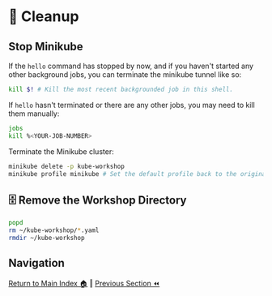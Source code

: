 # 🧹️ Cleanup

## Stop Minikube

If the `hello` command has stopped by now, and if you haven't started any other background jobs, you can terminate the minikube tunnel like so:
```bash
kill $! # Kill the most recent backgrounded job in this shell.
```

If `hello` hasn't terminated or there are any other jobs, you may need to kill them manually:
```bash
jobs
kill %<YOUR-JOB-NUMBER>
```

Terminate the Minikube cluster:
```bash
minikube delete -p kube-workshop
minikube profile minikube # Set the default profile back to the original default.
```

## 🗄️ Remove the Workshop Directory
```bash
popd
rm ~/kube-workshop/*.yaml
rmdir ~/kube-workshop
```


## Navigation

[Return to Main Index 🏠](../readme.md) ‖
[Previous Section ⏪](../06-autoscaler/readme.md)
